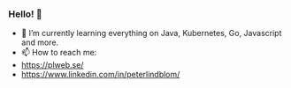 ### Hello! 👋


- 🌱 I’m currently learning everything on Java, Kubernetes, Go, Javascript and more.
- 📫 How to reach me: 
- https://plweb.se/
- https://www.linkedin.com/in/peterlindblom/ 

<!--
**plwebse/plwebse** is a ✨ _special_ ✨ repository because its `README.md` (this file) appears on your GitHub profile.

Here are some ideas to get you started:

- 🔭 I’m currently working on ...
- 🌱 I’m currently learning ...
- 👯 I’m looking to collaborate on ...
- 🤔 I’m looking for help with ...
- 💬 Ask me about ...
- 📫 How to reach me: ...
- 😄 Pronouns: ...
- ⚡ Fun fact: ...
-->
